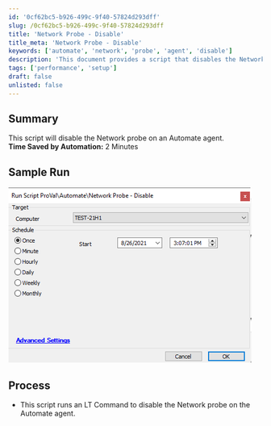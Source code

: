 ```yaml
---
id: '0cf62bc5-b926-499c-9f40-57824d293dff'
slug: /0cf62bc5-b926-499c-9f40-57824d293dff
title: 'Network Probe - Disable'
title_meta: 'Network Probe - Disable'
keywords: ['automate', 'network', 'probe', 'agent', 'disable']
description: 'This document provides a script that disables the Network probe on a ConnectWise Automate agent, saving approximately 2 minutes of manual effort. It includes a sample run image and details the process involved in executing the script.'
tags: ['performance', 'setup']
draft: false
unlisted: false
---
```


## Summary

This script will disable the Network probe on an Automate agent.  
**Time Saved by Automation:** 2 Minutes

## Sample Run

![Sample Run](../../../static/img/docs/0cf62bc5-b926-499c-9f40-57824d293dff/image_1.png)

## Process

- This script runs an LT Command to disable the Network probe on the Automate agent.

